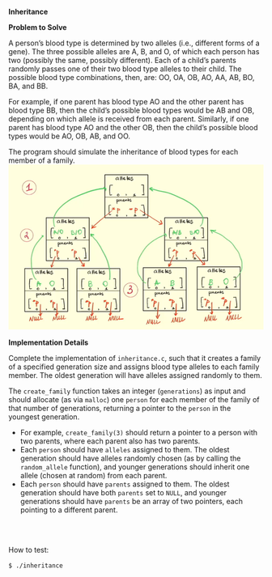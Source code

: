 **Inheritance**

**Problem to Solve**

A person’s blood type is determined by two alleles (i.e., different forms of a gene). The three possible alleles are A, B, and O, of which each person has two (possibly the same, possibly different). Each of a child’s parents randomly passes one of their two blood type alleles to their child. The possible blood type combinations, then, are: OO, OA, OB, AO, AA, AB, BO, BA, and BB.

For example, if one parent has blood type AO and the other parent has blood type BB, then the child’s possible blood types would be AB and OB, depending on which allele is received from each parent. Similarly, if one parent has blood type AO and the other OB, then the child’s possible blood types would be AO, OB, AB, and OO.

The program should simulate the inheritance of blood types for each member of a family.
![alt text](image.png)

**Implementation Details**

Complete the implementation of `inheritance.c`, such that it creates a family of a specified generation size and assigns blood type alleles to each family member. The oldest generation will have alleles assigned randomly to them.

The `create_family` function takes an integer (`generations`) as input and should allocate (as via `malloc`) one `person` for each member of the family of that number of generations, returning a pointer to the `person` in the youngest generation.
* For example, `create_family(3)` should return a pointer to a person with two parents, where each parent also has two parents.
* Each `person` should have `alleles` assigned to them. The oldest generation should have alleles randomly chosen (as by calling the `random_allele` function), and younger generations should inherit one allele (chosen at random) from each parent.
* Each `person` should have `parents` assigned to them. The oldest generation should have both `parents` set to `NULL`, and younger generations should have `parents` be an array of two pointers, each pointing to a different parent.

<br>
<br>

How to test:
```
$ ./inheritance
```